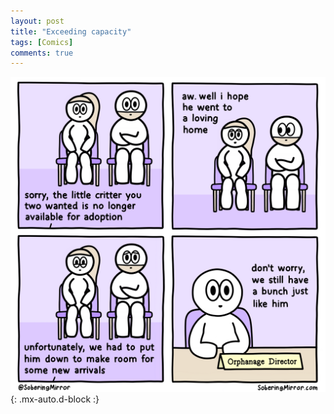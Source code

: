 ```yaml
---
layout: post
title: "Exceeding capacity"
tags: [Comics]
comments: true
---
```



!["Exceeding capacity"](/comics/40.png){: .mx-auto.d-block :}